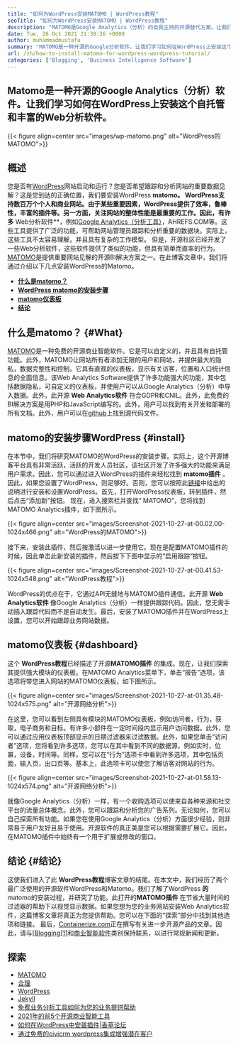 ```yaml
---
title: "如何为WordPress安装MATOMO | WordPress教程" 
seoTitle: "如何为WordPress安装MATOMO | WordPress教程" 
description: "MATOMO是Google Analytics（分析）的自我主持的开源替代方案。让我们学习如何在WordPress上安装这个功能丰富的Web分析软件。" 
date: Tue, 26 Oct 2021 21:30:36 +0000
author: muhammadmustafa
summary: "MATOMO是一种开源的Google分析软件。让我们学习如何在WordPress上安装这个自托管和丰富的Web分析软件。" 
url: /zh/how-to-install-matomo-for-wordpress-wordpress-tutorial/
categories: ['Blogging', 'Business Intelligence Software']
---
```


## Matomo是一种开源的Google Analytics（分析）软件。让我们学习如何在WordPress上安装这个自托管和丰富的Web分析软件。

{{< figure align=center src="images/wp-matomo.png" alt="WordPress的MATOMO">}}


## 概述
您是否有[WordPress][1]网站启动和运行？您是否希望跟踪和分析网站的重要数据见解？这是您到达的正确位置，我们要安装WordPress **matomo。 WordPress支持数百万个个人和商业网站。由于某些重要因素，WordPress提供了效率，鲁棒性，丰富的插件等。另一方面，关注网站的整体性能是最重要的工作。因此，有许多** Web分析软件**，例如[Google Analytics（分析工具）][2]，AHREFS.COM等。这些工具提供了广泛的功能，可帮助网站管理员跟踪和分析重要的数据块。实际上，这些工具不太容易理解，并且具有复杂的工作模型。
但是，开源社区已经开发了一些Web分析软件，这些软件提供了类似的功能，但具有简单而直率的行为。 [MATOMO][3]是提供重要网站见解的开源BI解决方案之一。在此博客文章中，我们将通过介绍以下几点安装WordPress的Matomo。
* **[什么是matomo？][4]** 
* **[WordPress matomo的安装步骤][5]** 
* **[matomo仪表板][6]** 
* **[结论][7]** 

## 什么是matomo？ {#What}

[MATOMO][3]是一种免费的开源商业智能软件。它是可以自定义的，并且具有自托管功能。此外，MATOMO让网站所有者添加无限的用户和网站，并提供最大的隐私，数据完整性和控制。它具有直观的仪表板，显示有关访客，位置和人口统计信息的全面信息。该Web Analytics Software提供了许多功能强大的功能，其中包括数据隐私，可自定义的仪表板，并使用户可以从Google Analytics（分析）中导入数据。此外，此开源 **Web Analytics软件** 符合GDPR和CNIL。此外，此免费的BI解决方案是用PHP和JavaScript编写的。此外，用户可以找到有关开发和部署的所有文档。此外，用户可以在[github][8]上找到源代码文件。

## matomo的安装步骤WordPress {#install}

在本节中，我们将研究MATOMO的WordPress的安装步骤。实际上，这个开源博客平台具有非常活跃，活跃的开发人员社区，该社区开发了许多强大的功能来满足用户需求。因此，您可以通过进入WordPress的插件来轻松找到 **matomo插件** 。因此，如果您设置了WordPress，则足够好。否则，您可以按照此[链接][1]中给出的说明进行安装和设置WordPress。首先，打开WordPress仪表板，转到插件，然后点击“添加新”按钮。
现在，进入搜索栏并查找“ MATOMO”，您将找到MATOMO Analytics插件，如下图所示。

{{< figure align=center src="images/Screenshot-2021-10-27-at-00.02.00-1024x466.png" alt="WordPress的MATOMO">}}

接下来，安装此插件，然后按激活以进一步使用它。现在是配置MATOMO插件的时候，因此单击此新安装的插件，然后按下下图中显示的“启用跟踪”按钮。

{{< figure align=center src="images/Screenshot-2021-10-27-at-00.41.53-1024x548.png" alt="WordPress教程">}}

WordPress的优点在于，它通过API无缝地与MATOMO插件通信。此开源 **Web Analytics软件** 像Google Analytics（分析）一样提供跟踪代码。因此，您无需手动插入跟踪代码而不是自动发生。最后，安装了MATOMO插件并在WordPress上设置，您可以开始跟踪业务网站数据。

## **matomo仪表板** {#dashboard}

这个 **WordPress教程**已经描述了开源**MATOMO插件** 的集成。现在，让我们探索其提供强大模块的仪表板。在MATOMO Analytics菜单下，单击“报告”选项，该选项将带您进入网站的MATOMO仪表板，如下图所示。

{{< figure align=center src="images/Screenshot-2021-10-27-at-01.35.48-1024x575.png" alt="开源网络分析">}}

在这里，您可以看到左侧具有模块的MATOMO仪表板，例如访问者，行为，获取，电子商务和目标。有许多小部件在一定时间段内显示用户访问数据。此外，您可以通过应用仪表板顶部显示的日期过滤器来过滤数据。此外，如果您单击“访问者”选项，您将看到许多选项，您可以在其中看到不同的数据源，例如实时，位置，设备，时间等。同样，您可以在“行为”选项卡中看到许多选项，其中包括页面，输入页，出口页等。基本上，此选项卡可以使您了解访客对网站的行为。

{{< figure align=center src="images/Screenshot-2021-10-27-at-01.58.13-1024x574.png" alt="开源网络分析">}}

就像Google Analytics（分析）一样，有一个收购选项可以使来自各种来源和社交平台的流量总体概念。此外，您可以跟踪和分析您的广告系列。无论如何，您可以自己探索所有功能。如果您在使用Google Analytics（分析）方面很少经验，则非常易于用户友好且易于使用。开源软件的真正美是您可以根据需要扩展它。因此，在MATOMO插件中始终有一个用于扩展或修改的窗口。

## 结论 {#结论}

这使我们进入了此 **WordPress教程**博客文章的结尾。在本文中，我们经历了两个最广泛使用的开源软件WordPress和Matomo。我们了解了WordPress **的** matomo的安装过程，并研究了功能。此打开的**MATOMO插件** 在节省大量时间的过滤器的帮助下以视觉显示数据。如果您想为您的业务网站安装Web Analytics软件，这篇博客文章将真正为您提供帮助。您可以在下面的“探索”部分中找到其他选项和链接。
最后，[Containerize.com][9]正在撰写有关进一步开源产品的文章。因此，请与[[Blogging][10]][11]和[商业智能软件][12]类别保持联系，以进行常规新闻和更新。

## 探索
  * [MATOMO][3]
  * [合理][13]
  * [WordPress][1]
  * [Jekyll][14]
  * [免费业务分析工具如何为您的业务提供帮助][15]
  * [2021年的前5个开源商业智能工具][16]
  * [如何在WordPress中安装插件|香草论坛][17]
  * [通过免费的civicrm wordpress集成增强潜在客户][18]



[1]: https://products.containerize.com/blogging/wordpress/
[2]: https://analytics.google.com/analytics/web/
[3]: https://products.containerize.com/business-intelligence/matomo
[4]: #What
[5]: #install
[6]: #dashboard
[7]: #Conclusion
[8]: https://github.com/matomo-org/matomo
[9]: https://www.containerize.com/
[10]: https://products.containerize.com/blogging/
[11]: https://products.containerize.com/healthcare-technologies/
[12]: https://products.containerize.com/business-intelligence/
[13]: https://products.containerize.com/business-intelligence/plausible
[14]: https://products.containerize.com/blogging/jekyll/
[15]: https://blog.containerize.com/2021/03/12/how-free-business-analytics-tools-assist-your-business/
[16]: https://blog.containerize.com/business-intelligence-software/top-5-open-source-business-intelligence-solutions-of-2021/
[17]: https://blog.containerize.com/blogging/how-to-a-install-plugin-in-wordpress-vanilla-forum/
[18]: https://blog.containerize.com/blogging/civicrm-wordpress-integration-wordpress-tutorial/
